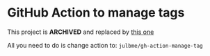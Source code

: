 # GitHub Action to manage tags

This project is __ARCHIVED__ and replaced by [this one](https://github.com/julbme/gh-action-manage-tag)

All you need to do is change action to: `julbme/gh-action-manage-tag`
